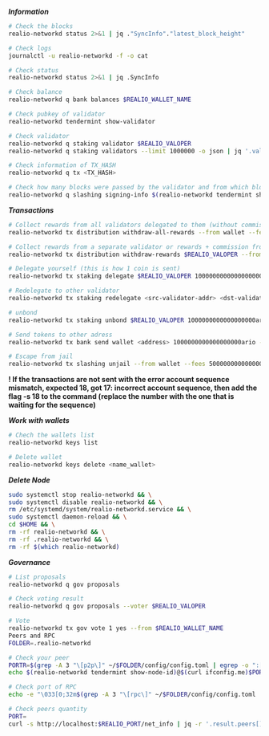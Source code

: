 ***Information***

```bash
# Check the blocks
realio-networkd status 2>&1 | jq ."SyncInfo"."latest_block_height"
```
```bash
# Check logs
journalctl -u realio-networkd -f -o cat
```
```bash
# Check status
realio-networkd status 2>&1 | jq .SyncInfo
```
```bash
# Check balance
realio-networkd q bank balances $REALIO_WALLET_NAME
```
```bash
# Check pubkey of validator
realio-networkd tendermint show-validator
```
```bash
# Check validator
realio-networkd q staking validator $REALIO_VALOPER
realio-networkd q staking validators --limit 1000000 -o json | jq '.validators[] | select(.description.moniker="$REALIO_VALOPER")' | jq
```
```bash
# Check information of TX_HASH
realio-networkd q tx <TX_HASH>
```
```bash
# Check how many blocks were passed by the validator and from which block the asset
realio-networkd q slashing signing-info $(realio-networkd tendermint show-validator)
```

***Transactions***

```bash
# Collect rewards from all validators delegated to them (without commission)
realio-networkd tx distribution withdraw-all-rewards --from wallet --fees 5000000000000000ario --gas=300000 -y
```
```bash
# Collect rewards from a separate validator or rewards + commission from your own validator
realio-networkd tx distribution withdraw-rewards $REALIO_VALOPER --from wallet --fees 5000000000000000ario --gas=300000 --commission -y
```
```bash
# Delegate yourself (this is how 1 coin is sent)
realio-networkd tx staking delegate $REALIO_VALOPER 1000000000000000000ario --from wallet --fees 5000000000000000ario --gas=300000 -y
```
```bash
# Redelegate to other validator
realio-networkd tx staking redelegate <src-validator-addr> <dst-validator-addr> 1000000000000000000ario --from wallet --fees 5000000000000000ario --gas=300000 -y
```
```bash
# unbond 
realio-networkd tx staking unbond $REALIO_VALOPER 1000000000000000000ario --from wallet --fees 5000000000000000ario --gas=300000 -y
```
```bash
# Send tokens to other adress
realio-networkd tx bank send wallet <address> 1000000000000000000ario --fees 5000000000000000ario --gas=300000 -y
```
```bash
# Escape from jail
realio-networkd tx slashing unjail --from wallet --fees 5000000000000000ario --gas=300000 -y
```

**! If the transactions are not sent with the error account sequence mismatch, expected 18, got 17: incorrect account sequence, then add the flag -s 18 to the command (replace the number with the one that is waiting for the sequence)**

***Work with wallets***

```bash
# Chech the wallets list
realio-networkd keys list
```
```bash
# Delete wallet
realio-networkd keys delete <name_wallet>
```

***Delete Node***

```bash
sudo systemctl stop realio-networkd && \
sudo systemctl disable realio-networkd && \
rm /etc/systemd/system/realio-networkd.service && \
sudo systemctl daemon-reload && \
cd $HOME && \
rm -rf realio-networkd && \
rm -rf .realio-networkd && \
rm -rf $(which realio-networkd)
```

***Governance***
```bash
# List proposals
realio-networkd q gov proposals
```
```bash
# Check voting result
realio-networkd q gov proposals --voter $REALIO_VALOPER
```
```bash
# Vote 
realio-networkd tx gov vote 1 yes --from $REALIO_WALLET_NAME
Peers and RPC
FOLDER=.realio-networkd
```
```bash
# Check your peer
PORTR=$(grep -A 3 "\[p2p\]" ~/$FOLDER/config/config.toml | egrep -o ":[0-9]+") && \
echo $(realio-networkd tendermint show-node-id)@$(curl ifconfig.me)$PORTR
```
```bash
# Check port of RPC
echo -e "\033[0;32m$(grep -A 3 "\[rpc\]" ~/$FOLDER/config/config.toml | egrep -o ":[0-9]+")\033[0m"
```
```bash
# Check peers quantity
PORT=
curl -s http://localhost:$REALIO_PORT/net_info | jq -r '.result.peers[] | "\(.node_info.id)@\(.remote_ip):\(.node_info.listen_addr | split(":")[2])"' | wc -l
```

